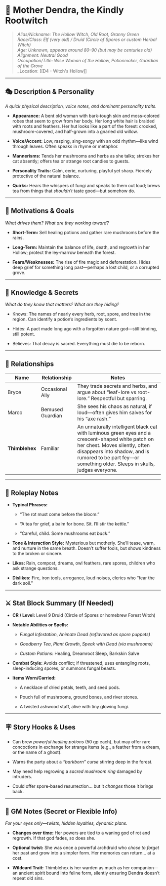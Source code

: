 # 🧑 Mother Dendra, the Kindly Rootwitch

> _Alias/Nickname: The Hollow Witch, Old Root, Granny Green_  
> _Race/Class: Elf (very old) / Druid (Circle of Spores or custom Herbal Witch)_  
> _Age: Unknown, appears around 80–90 (but may be centuries old)_  
> _Alignment: Neutral Good_  
> _Occupation/Title: Wise Woman of the Hollow, Potionmaker, Guardian of the Grove_  
> _Location: [[D4 - Witch's Hollow]]

---

## 🎭 Description & Personality

_A quick physical description, voice notes, and dominant personality traits._

- **Appearance:** A bent old woman with bark-tough skin and moss-colored robes that seem to grow from her body. Her long white hair is braided with roots and feathers. Her hut looks like a part of the forest: crooked, mushroom-covered, and half-grown into a gnarled old willow.
    
- **Voice/Accent:** Low, rasping, sing-songy with an odd rhythm—like wind through leaves. Often speaks in rhyme or metaphor.
    
- **Mannerisms:** Tends her mushrooms and herbs as she talks; strokes her cat absently; offers tea or strange root candies to guests.
    
- **Personality Traits:** Calm, eerie, nurturing, playful yet sharp. Fiercely protective of the natural balance.
    
- **Quirks:** Hears the whispers of fungi and speaks to them out loud; brews tea from things that _shouldn’t_ taste good—but somehow do.
    

---

## 🎯 Motivations & Goals

_What drives them? What are they working toward?_

- **Short-Term:** Sell healing potions and gather rare mushrooms before the rains.
    
- **Long-Term:** Maintain the balance of life, death, and regrowth in her Hollow; protect the ley-marrow beneath the forest.
    
- **Fears/Weaknesses:** The rise of fire magic and deforestation. Hides deep grief for something long past—perhaps a lost child, or a corrupted grove.
    

---

## 🧠 Knowledge & Secrets

_What do they know that matters? What are they hiding?_

- Knows: The names of nearly every herb, root, spore, and tree in the region. Can identify a potion’s ingredients by scent.
    
- Hides: A pact made long ago with a forgotten nature god—still binding, still potent.
    
- Believes: That decay is sacred. Everything must die to be reborn.
    

---

## 🧩 Relationships

| Name           | Relationship     | Notes                                                                                                                                                                                                                                            |
| -------------- | ---------------- | ------------------------------------------------------------------------------------------------------------------------------------------------------------------------------------------------------------------------------------------------ |
| Bryce          | Occasional Ally  | They trade secrets and herbs, and argue about “leaf-lore vs root-lore.” Respectful but sparring.                                                                                                                                                 |
| Marco          | Bemused Guardian | She sees his chaos as natural, if loud—often gives him salves for his “axe rash.”                                                                                                                                                                |
| **Thimblehex** | Familiar         | An unnaturally intelligent black cat with luminous green eyes and a crescent-shaped white patch on her chest. Moves silently, often disappears into shadow, and is rumored to be part fey—or something older. Sleeps in skulls, judges everyone. |

---
## 💬 Roleplay Notes

- **Typical Phrases:**
    
    - “The rot must come before the bloom.”
        
    - “A tea for grief, a balm for bone. Sit. I’ll stir the kettle.”
        
    - “Careful, child. Some mushrooms eat _back_.”
        
- **Tone & Interaction Style:** Mysterious but motherly. She’ll tease, warn, and nurture in the same breath. Doesn’t suffer fools, but shows kindness to the broken or sincere.
    
- **Likes:** Rain, compost, dreams, owl feathers, rare spores, children who ask strange questions.
    
- **Dislikes:** Fire, iron tools, arrogance, loud noises, clerics who “fear the dark soil.”
    

---

## ⚔️ Stat Block Summary (If Needed)

- **CR / Level:** Level 9 Druid (Circle of Spores or homebrew Forest Witch)
    
- **Notable Abilities or Spells:**
    
    - _Fungal Infestation_, _Animate Dead (reflavored as spore puppets)_
        
    - _Goodberry Tea_, _Plant Growth_, _Speak with Dead (via mushrooms)_
        
    - _Custom Potions_: Healing, Dreamroot Sleep, Barkskin Salve
        
- **Combat Style:** Avoids conflict; if threatened, uses entangling roots, sleep-inducing spores, or summons fungal beasts.
    
- **Items Worn/Carried:**
    
    - A necklace of dried petals, teeth, and seed pods.
        
    - Pouch full of mushrooms, ground bones, and river stones.
        
    - A twisted ashwood staff, alive with tiny glowing fungi.
        

---

## 🪧 Story Hooks & Uses

- Can brew _powerful healing potions_ (50 gp each), but may offer rare concoctions in exchange for strange items (e.g., a feather from a dream, or the name of a ghost).
    
- Warns the party about a _“barkborn” curse_ stirring deep in the forest.
    
- May need help regrowing a _sacred mushroom ring_ damaged by intruders.
    
- Could offer spore-based resurrection... but it _changes_ those it brings back.
    

---

## 📝 GM Notes (Secret or Flexible Info)

_For your eyes only—twists, hidden loyalties, dynamic plans._

- **Changes over time:** Her powers are tied to a waning god of rot and regrowth. If that god fades, so does she.
    
- **Optional twist:** She was once a powerful archdruid who _chose to forget_ her past and grow into a simpler form. Her memories can return… at a cost.
    
- **Wildcard Trait:** Thimblehex is her warden as much as her companion—an ancient spirit bound into feline form, silently ensuring Dendra doesn’t repeat old sins.